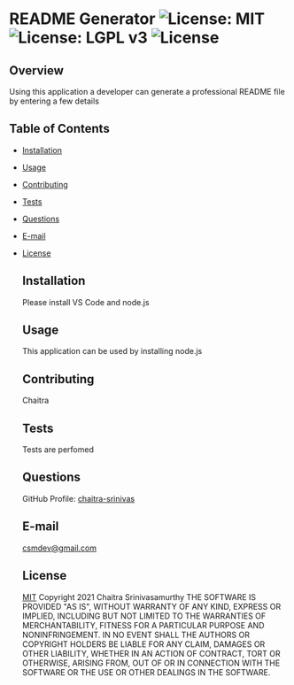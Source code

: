 # README Generator  ![License: MIT](https://img.shields.io/badge/License-MIT-yellow.svg) ![License: LGPL v3](https://img.shields.io/badge/License-LGPL%20v3-blue.svg) ![License](https://img.shields.io/badge/License-Apache%202.0-blue.svg)

  ## Overview
  Using this application a developer can generate a professional README file by entering a few details

  ## Table of Contents

  - [Installation](#installation)
  - [Usage](#usage)
  - [Contributing](#contributing)
  - [Tests](#tests)
  - [Questions](#questions)
  - [E-mail](#e-mail)
  - [License](#license)

    ## Installation
    Please install VS Code and node.js
    ## Usage
    This application can be used by installing node.js
    ## Contributing
    Chaitra
    ## Tests
    Tests are perfomed
    ## Questions
    GitHub Profile: 
    [chaitra-srinivas](https://github.com/chaitra-srinivas)
    ## E-mail
    csmdev@gmail.com
    ## License
    [MIT](https://opensource.org/licenses/MIT)
    Copyright 2021 Chaitra Srinivasamurthy 
    THE SOFTWARE IS PROVIDED "AS IS", WITHOUT WARRANTY OF ANY KIND, EXPRESS OR IMPLIED, INCLUDING BUT NOT LIMITED TO THE WARRANTIES OF MERCHANTABILITY, FITNESS FOR A PARTICULAR PURPOSE AND NONINFRINGEMENT. IN NO EVENT SHALL THE AUTHORS OR COPYRIGHT HOLDERS BE LIABLE FOR ANY CLAIM, DAMAGES OR OTHER LIABILITY, WHETHER IN AN ACTION OF CONTRACT, TORT OR OTHERWISE, ARISING FROM, OUT OF OR IN CONNECTION WITH THE SOFTWARE OR THE USE OR OTHER DEALINGS IN THE SOFTWARE.
